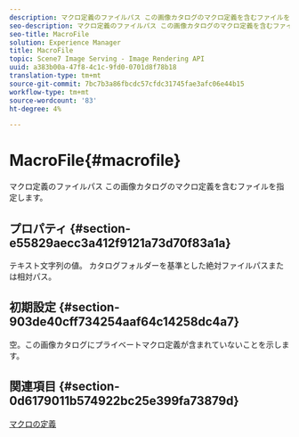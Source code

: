 ```yaml
---
description: マクロ定義のファイルパス この画像カタログのマクロ定義を含むファイルを指定します。
seo-description: マクロ定義のファイルパス この画像カタログのマクロ定義を含むファイルを指定します。
seo-title: MacroFile
solution: Experience Manager
title: MacroFile
topic: Scene7 Image Serving - Image Rendering API
uuid: a383b00a-47f8-4c1c-9fd0-0701d8f78b18
translation-type: tm+mt
source-git-commit: 7bc7b3a86fbcdc57cfdc31745fae3afc06e44b15
workflow-type: tm+mt
source-wordcount: '83'
ht-degree: 4%

---
```



# MacroFile{#macrofile}

マクロ定義のファイルパス この画像カタログのマクロ定義を含むファイルを指定します。

## プロパティ {#section-e55829aecc3a412f9121a73d70f83a1a}

テキスト文字列の値。 カタログフォルダーを基準とした絶対ファイルパスまたは相対パス。

## 初期設定 {#section-903de40cff734254aaf64c14258dc4a7}

空。この画像カタログにプライベートマクロ定義が含まれていないことを示します。

## 関連項目 {#section-0d6179011b574922bc25e399fa73879d}

[マクロの定義](../../../../../is-api/image-catalog/image-serving-api-ref/c-image-catalog-reference/c-macro-definition-reference/c-macro-definition-reference.md#concept-5ec73f7636c1496fba1e94094e694e79)
